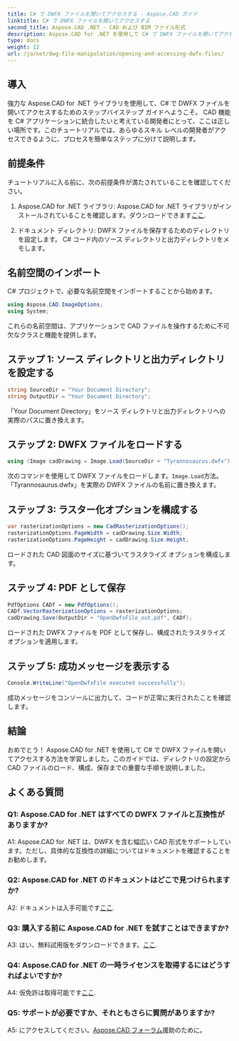 ```yaml
---
title: C# で DWFX ファイルを開いてアクセスする - Aspose.CAD ガイド
linktitle: C# で DWFX ファイルを開いてアクセスする
second_title: Aspose.CAD .NET - CAD および BIM ファイル形式
description: Aspose.CAD for .NET を使用して C# で DWFX ファイルを開いてアクセスする方法を学びます。アプリケーションにシームレスに統合するためのステップバイステップのガイド。
type: docs
weight: 12
url: /ja/net/dwg-file-manipulation/opening-and-accessing-dwfx-files/
---
```

## 導入

強力な Aspose.CAD for .NET ライブラリを使用して、C# で DWFX ファイルを開いてアクセスするためのステップバイステップ ガイドへようこそ。 CAD 機能を C# アプリケーションに統合したいと考えている開発者にとって、ここは正しい場所です。このチュートリアルでは、あらゆるスキル レベルの開発者がアクセスできるように、プロセスを簡単なステップに分けて説明します。

## 前提条件

チュートリアルに入る前に、次の前提条件が満たされていることを確認してください。

1.  Aspose.CAD for .NET ライブラリ: Aspose.CAD for .NET ライブラリがインストールされていることを確認します。ダウンロードできます[ここ](https://releases.aspose.com/cad/net/).

2. ドキュメント ディレクトリ: DWFX ファイルを保存するためのディレクトリを設定します。 C# コード内のソース ディレクトリと出力ディレクトリをメモします。

## 名前空間のインポート

C# プロジェクトで、必要な名前空間をインポートすることから始めます。

```csharp
using Aspose.CAD.ImageOptions;
using System;
```

これらの名前空間は、アプリケーションで CAD ファイルを操作するために不可欠なクラスと機能を提供します。

## ステップ 1: ソース ディレクトリと出力ディレクトリを設定する

```csharp
string SourceDir = "Your Document Directory";
string OutputDir = "Your Document Directory";
```

「Your Document Directory」をソース ディレクトリと出力ディレクトリへの実際のパスに置き換えます。

## ステップ 2: DWFX ファイルをロードする

```csharp
using (Image cadDrawing = Image.Load(SourceDir + "Tyrannosaurus.dwfx"))
```

次のコマンドを使用して DWFX ファイルをロードします。`Image.Load`方法。 「Tyrannosaurus.dwfx」を実際の DWFX ファイルの名前に置き換えます。

## ステップ 3: ラスター化オプションを構成する

```csharp
var rasterizationOptions = new CadRasterizationOptions();
rasterizationOptions.PageWidth = cadDrawing.Size.Width;
rasterizationOptions.PageHeight = cadDrawing.Size.Height;
```

ロードされた CAD 図面のサイズに基づいてラスタライズ オプションを構成します。

## ステップ 4: PDF として保存

```csharp
PdfOptions CADf = new PdfOptions();
CADf.VectorRasterizationOptions = rasterizationOptions;
cadDrawing.Save(OutputDir + "OpenDwfxFile_out.pdf", CADf);
```

ロードされた DWFX ファイルを PDF として保存し、構成されたラスタライズ オプションを適用します。

## ステップ 5: 成功メッセージを表示する

```csharp
Console.WriteLine("OpenDwfxFile executed successfully");
```

成功メッセージをコンソールに出力して、コードが正常に実行されたことを確認します。

## 結論

おめでとう！ Aspose.CAD for .NET を使用して C# で DWFX ファイルを開いてアクセスする方法を学習しました。このガイドでは、ディレクトリの設定から CAD ファイルのロード、構成、保存までの重要な手順を説明しました。

## よくある質問

### Q1: Aspose.CAD for .NET はすべての DWFX ファイルと互換性がありますか?

A1: Aspose.CAD for .NET は、DWFX を含む幅広い CAD 形式をサポートしています。ただし、具体的な互換性の詳細についてはドキュメントを確認することをお勧めします。

### Q2: Aspose.CAD for .NET のドキュメントはどこで見つけられますか?

 A2: ドキュメントは入手可能です[ここ](https://reference.aspose.com/cad/net/).

### Q3: 購入する前に Aspose.CAD for .NET を試すことはできますか?

 A3: はい、無料試用版をダウンロードできます。[ここ](https://releases.aspose.com/).

### Q4: Aspose.CAD for .NET の一時ライセンスを取得するにはどうすればよいですか?

 A4: 仮免許は取得可能です[ここ](https://purchase.aspose.com/temporary-license/).

### Q5: サポートが必要ですか、それともさらに質問がありますか?

A5: にアクセスしてください。[Aspose.CAD フォーラム](https://forum.aspose.com/c/cad/19)援助のために。
